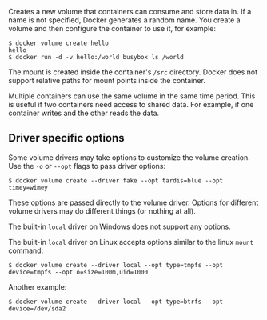 Creates a new volume that containers can consume and store data in. If a name
is not specified, Docker generates a random name. You create a volume and then
configure the container to use it, for example:

    $ docker volume create hello
    hello
    $ docker run -d -v hello:/world busybox ls /world

The mount is created inside the container's `/src` directory. Docker does
not support relative paths for mount points inside the container.

Multiple containers can use the same volume in the same time period. This is
useful if two containers need access to shared data. For example, if one
container writes and the other reads the data.

## Driver specific options

Some volume drivers may take options to customize the volume creation. Use the
`-o` or `--opt` flags to pass driver options:

    $ docker volume create --driver fake --opt tardis=blue --opt timey=wimey

These options are passed directly to the volume driver. Options for different
volume drivers may do different things (or nothing at all).

The built-in `local` driver on Windows does not support any options.

The built-in `local` driver on Linux accepts options similar to the linux
`mount` command:

    $ docker volume create --driver local --opt type=tmpfs --opt device=tmpfs --opt o=size=100m,uid=1000

Another example:

    $ docker volume create --driver local --opt type=btrfs --opt device=/dev/sda2
